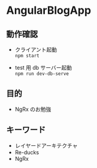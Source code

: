 # AngularBlogApp

## 動作確認

- クライアント起動  
  `npm start`

- test 用 db サーバー起動  
  `npm run dev-db-serve`

## 目的

- NgRx のお勉強

## キーワード

- レイヤードアーキテクチャ
- Re-ducks
- NgRx
